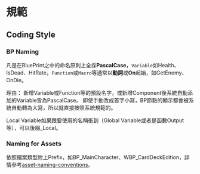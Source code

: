 # 規範

## Coding Style

### BP Naming
凡是在BluePrint之中的命名原則上全採**PascalCase**，`Variable`如Health、IsDead、HitRate，`Function`或`Macro`等通常以**動詞**或**On**起始，如GetEnemy、OnDie。

理由：
新增Variable或Function等的預設名字，或新增Component後系統自動添加的Variable皆為PascalCase。
即使手動改成首字小寫，BP節點的顯示都會被系統自動轉為大寫，所以就直接按照系統規範的。

Local Variable如果跟要使用的名稱衝到（Global Variable或者是函數Output等），可以後綴_Local。

### Naming for Assets

依照檔案類型附上Prefix，如BP_MainCharacter、WBP_CardDeckEdition，詳情參考[asset-naming-conventions](https://github.com/Allar/ue4-style-guide#1-asset-naming-conventions-)。

<!-- ### Func -->